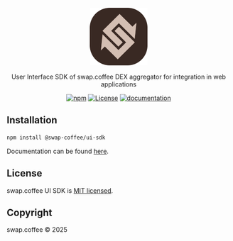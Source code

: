 <p align="center">
  <a href="https://swap.coffee" target="blank"><img src="/assets/logo.svg" width="130" alt="swap.coffee logo" /></a>
</p>

<p align="center">User Interface SDK of swap.coffee DEX aggregator for integration in web applications</p>

<p align="center">
<a href="https://www.npmjs.com/package/@swap-coffee/ui-sdk"><img alt="npm" src="https://img.shields.io/npm/v/%40swap-coffee%2Fui-sdk?labelColor=%23fffff&color=%233e1c00"></a>
<a href="https://opensource.org/licenses/mit"><img alt="License" src="https://img.shields.io/badge/license-MIT-blue"></a>
<a href="https://docs.swap.coffee"><img alt="documentation" src="https://img.shields.io/badge/documentation-yes-brightgreen"></a>
</p>

## Installation

```bash
npm install @swap-coffee/ui-sdk
```

Documentation can be found [here](https://docs.swap.coffee).

## License

swap.coffee UI SDK is [MIT licensed](LICENSE).

## Copyright

swap.coffee &copy; 2025
